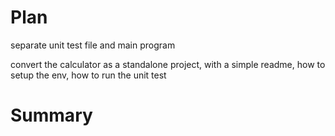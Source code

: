 # Plan
separate unit test file and main program 

convert the calculator as a standalone project,
with a simple readme, how to setup the env, how to run the unit test

# Summary
